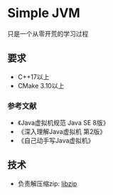 # Simple JVM

只是一个从零开荒的学习过程

## 要求

* C++17以上
* CMake 3.10以上

### 参考文献

* 《Java虚拟机规范  Java SE 8版》
* 《深入理解Java虚拟机 第2版》
* 《自己动手写Java虚拟机》

## 技术

* 负责解压缩zip: [libzip](https://github.com/nih-at/libzip)

